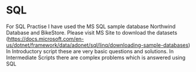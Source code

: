 # SQL

For SQL Practise I have used the MS SQL sample database Northwind Database and BikeStore. 
Please visit MS Site to download the datasets (https://docs.microsoft.com/en-us/dotnet/framework/data/adonet/sql/linq/downloading-sample-databases)
In Introductory script these are very basic questions and solutions.
In Intermediate Scripts there are complex problems which is answered using SQL
